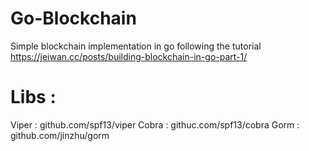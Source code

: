 # Go-Blockchain
Simple blockchain implementation in go following the tutorial https://jeiwan.cc/posts/building-blockchain-in-go-part-1/
# Libs :
Viper : github.com/spf13/viper
Cobra : githuc.com/spf13/cobra
Gorm : github.com/jinzhu/gorm
